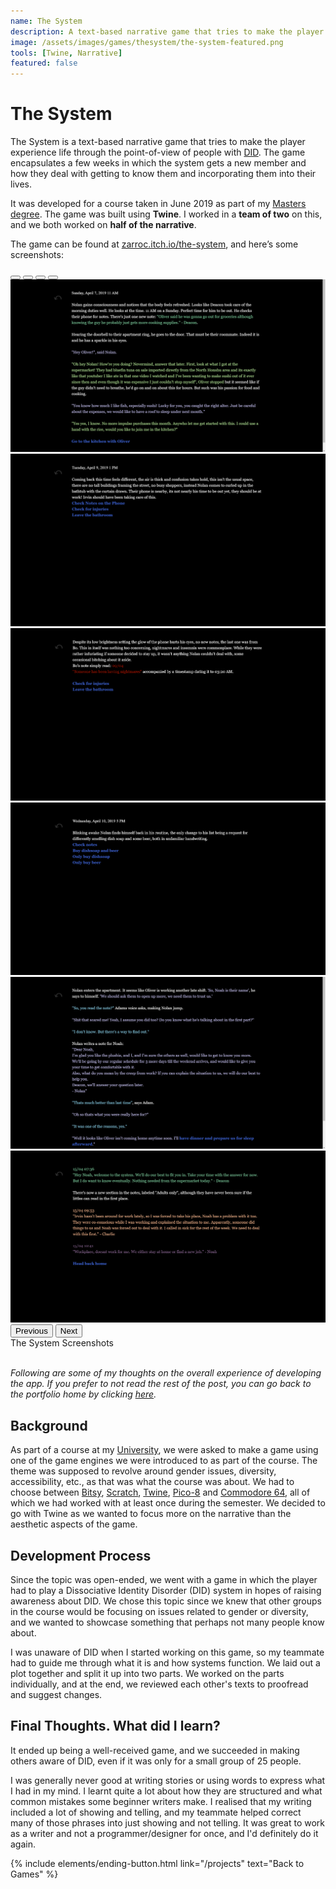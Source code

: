 ```yaml
---
name: The System
description: A text-based narrative game that tries to make the player experience life through the point-of-view of people with Dissociative Identity Disorder.
image: /assets/images/games/thesystem/the-system-featured.png
tools: [Twine, Narrative]
featured: false
---
```


# The System

The System is a text-based narrative game that tries to make the player experience life through the point-of-view of people with [DID](https://en.wikipedia.org/wiki/Dissociative_identity_disorder). The game encapsulates a few weeks in which the system gets a new member and how they deal with getting to know them and incorporating them into their lives.

It was developed for a course taken in June 2019 as part of my [Masters degree](https://www.aau.at/en/studien/master-game-studies-and-engineering/). The game was built using **Twine**. I worked in a **team of two** on this, and we both worked on **half of the narrative**.

The game can be found at [zarroc.itch.io/the-system](https://zarroc.itch.io/the-system), and here’s some screenshots:

<div id="systemCarousel" class="carousel slide">
  <div class="carousel-indicators">
    <button type="button" data-bs-target="#systemCarousel" data-bs-slide-to="0" class="active" aria-current="true" aria-label="Slide 1"></button>
    <button type="button" data-bs-target="#systemCarousel" data-bs-slide-to="1" aria-label="Slide 2"></button>
    <button type="button" data-bs-target="#systemCarousel" data-bs-slide-to="2" aria-label="Slide 3"></button>
    <button type="button" data-bs-target="#systemCarousel" data-bs-slide-to="3" aria-label="Slide 4"></button>
  </div>
  <div class="carousel-inner">
    <div class="carousel-item active">
      <img src="/assets/images/games/thesystem/system-1.png" class="d-block w-75" alt="...">
    </div>
    <div class="carousel-item">
      <img src="/assets/images/games/thesystem/system-2.png" class="d-block w-75" alt="...">
    </div>
    <div class="carousel-item">
      <img src="/assets/images/games/thesystem/system-3.png" class="d-block w-75" alt="...">
    </div>
    <div class="carousel-item">
      <img src="/assets/images/games/thesystem/system-4.png" class="d-block w-75" alt="...">
    </div>
    <div class="carousel-item">
      <img src="/assets/images/games/thesystem/system-5.png" class="d-block w-75" alt="...">
    </div>
    <div class="carousel-item">
      <img src="/assets/images/games/thesystem/system-6.png" class="d-block w-75" alt="...">
    </div>
  </div>
  <button class="carousel-control-prev" type="button" data-bs-target="#systemCarousel" data-bs-slide="prev"  data-bs-theme="dark">
    <span class="carousel-control-prev-icon" aria-hidden="true"></span>
    <span class="visually-hidden">Previous</span>
  </button>
  <button class="carousel-control-next" type="button" data-bs-target="#systemCarousel" data-bs-slide="next"  data-bs-theme="dark">
    <span class="carousel-control-next-icon" aria-hidden="true"></span>
    <span class="visually-hidden">Next</span>
  </button>
</div>
<div class="text-center">
    The System Screenshots
</div>

<br/>

*Following are some of my thoughts on the overall experience of developing the app. If you prefer to not read the rest of the post, you can go back to the portfolio home by clicking [here](/projects).*


## Background

As part of a course at my [University](https://www.aau.at/), we were asked to make a game using one of the game engines we were introduced to as part of the course. The theme was supposed to revolve around gender issues, diversity, accessibility, etc., as that was what the course was about. We had to choose between [Bitsy](https://ledoux.itch.io/bitsy), [Scratch](https://scratch.mit.edu/), [Twine](https://twinery.org/), [Pico-8](https://www.lexaloffle.com/pico-8.php) and [Commodore 64](https://www.c64-wiki.com/wiki/Main_Page), all of which we had worked with at least once during the semester. We decided to go with Twine as we wanted to focus more on the narrative than the aesthetic aspects of the game.

## Development Process

Since the topic was open-ended, we went with a game in which the player had to play a Dissociative Identity Disorder (DID) system in hopes of raising awareness about DID. We chose this topic since we knew that other groups in the course would be focusing on issues related to gender or diversity, and we wanted to showcase something that perhaps not many people know about.

I was unaware of DID when I started working on this game, so my teammate had to guide me through what it is and how systems function. We laid out a plot together and split it up into two parts. We worked on the parts individually, and at the end, we reviewed each other's texts to proofread and suggest changes.

## Final Thoughts. What did I learn?

It ended up being a well-received game, and we succeeded in making others aware of DID, even if it was only for a small group of 25 people.

I was generally never good at writing stories or using words to express what I had in my mind. I learnt quite a lot about how they are structured and what common mistakes some beginner writers make. I realised that my writing included a lot of showing and telling, and my teammate helped correct many of those phrases into just showing and not telling. It was great to work as a writer and not a programmer/designer for once, and I'd definitely do it again.


<p class="text-center">
{% include elements/ending-button.html link="/projects" text="Back to Games" %}
</p>